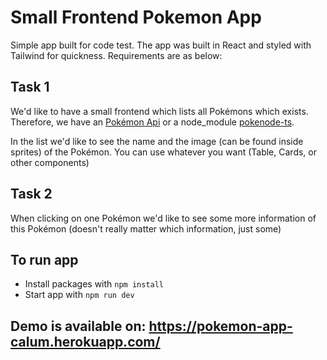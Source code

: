 # Small Frontend Pokemon App

Simple app built for code test. The app was built in React and styled with Tailwind for quickness.
Requirements are as below:

## Task 1
We'd like to have a small frontend which lists all Pokémons which exists. Therefore, we have an [Pokémon Api](https://pokeapi.co/docs/v2#info) or a node_module [pokenode-ts](https://github.com/Gabb-c/pokenode-ts).

In the list we'd like to see the name and the image (can be found inside sprites) of the Pokémon. You can use whatever you want (Table, Cards, or other components)

## Task 2
When clicking on one Pokémon we'd like to see some more information of this Pokémon (doesn't really matter which information, just some)

## To run app
* Install packages with `npm install`
* Start app with `npm run dev`

## Demo is available on: https://pokemon-app-calum.herokuapp.com/
